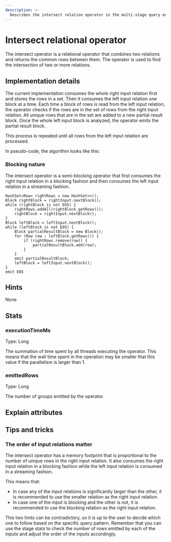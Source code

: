 ```yaml
---
description: >-
  Describes the intersect relation operator in the multi-stage query engine.
---
```


# Intersect relational operator

The intersect operator is a relational operator that combines two relations and returns the common rows between 
them. 
The operator is used to find the intersection of two or more relations.

## Implementation details
The current implementation consumes the whole right input relation first and stores the rows in a set.
Then it consumes the left input relation one block at a time.
Each time a block of rows is read from the left input relation, the operator checks if the rows are in the set of rows
from the right input relation.
All unique rows that are in the set are added to a new partial result block.
Once the whole left input block is analyzed, the operator emits the partial result block.

This process is repeated until all rows from the left input relation are processed.

In pseudo-code, the algorithm looks like this:

### Blocking nature
The intersect operator is a semi-blocking operator that first consumes the right input relation in a blocking fashion
and then consumes the left input relation in a streaming fashion.

```
HashSet<Row> rightRows = new HashSet<>();
Block rightBlock = rightInput.nextBlock();
while (rightBlock is not EOS) {
    rightRows.addAll(rightBlock.getRows());
    rightBlock = rightInput.nextBlock();
}
Block leftBlock = leftInput.nextBlock();
while (leftBlock is not EOS) {
    Block partialResultBlock = new Block();
    for (Row row : leftBlock.getRows()) {
        if (rightRows.remove(row)) {
            partialResultBlock.add(row);
        }
    }
    emit partialResultBlock;
    leftBlock = leftInput.nextBlock();
}
emit EOS
```

## Hints
None

## Stats
### executionTimeMs
Type: Long

The summation of time spent by all threads executing the operator.
This means that the wall time spent in the operation may be smaller that this value if the parallelism is larger than 1.

### emittedRows
Type: Long

The number of groups emitted by the operator.

## Explain attributes

## Tips and tricks

### The order of input relations matter
The intersect operator has a memory footprint that is proportional to the number of unique rows in the right input 
relation.
It also consumes the right input relation in a blocking fashion while the left input relation is consumed in a
streaming fashion.

This means that:
- In case any of the input relations is significantly larger than the other, it is recommended to use the
  smaller relation as the right input relation.
- In case one of the input is blocking and the other is not, it is recommended to use the blocking relation as the right
  input relation.

This two hints can be contradictory, so it is up to the user to decide which one to follow based on the specific
query pattern.
Remember that you can use the stage stats to check the number of rows emitted by each of the inputs and adjust the order
of the inputs accordingly.
